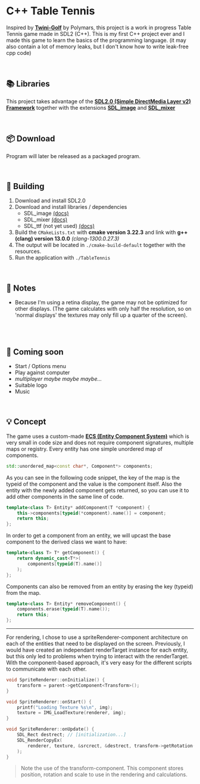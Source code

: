 # C++ Table Tennis
Inspired by [**Twini-Golf**](https://polymars.itch.io/twini-golf) by Polymars, this project is a work in progress Table Tennis game made in SDL2 (C++).
This is my first C++ project ever and I made this game to learn the basics of the programming language. (it may also contain a lot of memory leaks, but I don't know how to write leak-free cpp code)

<br>

## 📚 Libraries
This project takes advantage of the [**SDL2.0 (Simple DirectMedia Layer v2) Framework**](https://www.libsdl.org/) together with the extensions [**SDL_image**](http://wiki.libsdl.org/Libraries#sdl_image) and [**SDL_mixer**](http://wiki.libsdl.org/Libraries#sdl_mixer)

<br>

## 📦 Download
Program will later be released as a packaged program.

<br>

## 🔨 Building
1. Download and install SDL2.0
2. Download and install libraries / dependencies
   * SDL_image [(docs)](https://www.libsdl.org/projects/SDL_image/docs/index.html)
   * SDL_mixer [(docs)](https://www.libsdl.org/projects/SDL_mixer/docs/index.html)
   * SDL_ttf (not yet used) [(docs)](https://www.libsdl.org/projects/docs/SDL_ttf/)
3. Build the `CMakeLists.txt` with **cmake version 3.22.3** and link with **g++ (clang) version 13.0.0** *(clang-1300.0.27.3)*
4. The output will be located in `./cmake-build-default` together with the resources.
5. Run the application with `./TableTennis`

<br>

## 📝 Notes
* Because I'm using a retina display, the game may not be optimized for other displays. (The game calculates with only half the resolution, so on 'normal displays' the textures may only fill up a quarter of the screen).
<br>

<br>

## 🎯 Coming soon
* Start / Options menu
* Play against computer
* *multiplayer maybe maybe maybe...*
* Suitable logo
* Music

<br>

## 💡 Concept
The game uses a custom-made [**ECS (Entity Component System)**](https://en.wikipedia.org/wiki/Entity_component_system) which is very small in code size and does not require component signatures, multiple maps or registry. Every entity has one simple unordered map of components.

```cpp
std::unordered_map<const char*, Component*> components;
```

As you can see in the following code snippet, the key of the map is the typeid of the component and the value is the component itself. Also the entity with the newly added component gets returned, so you can use it to add other components in the same line of code.

```cpp
template<class T> Entity* addComponent(T *component) {
    this->components[typeid(*component).name()] = component;
    return this;
};
```

In order to get a component from an entity, we will upcast the base component to the derived class we want to have:

```cpp
template<class T> T* getComponent() {
    return dynamic_cast<T*>(
        components[typeid(T).name()]
    );
};
```

Components can also be removed from an entity by erasing the key (typeid) from the map.

```cpp
template<class T> Entity* removeComponent() {
    components.erase(typeid(T).name());
    return this;
};
```

<hr>

For rendering, I chose to use a spriteRenderer-component architecture on each of the entities that need to be displayed on the screen. Previously, I would have created an independant renderTarget instance for each entity, but this only led to problems when trying to interact with the renderTarget. With the component-based approach, it's very easy for the different scripts to communicate with each other.

```cpp
void SpriteRenderer::onInitialize() {
    transform = parent->getComponent<Transform>();
}

void SpriteRenderer::onStart() {
    printf("Loading Texture %s\n", img);
    texture = IMG_LoadTexture(renderer, img);
}

void SpriteRenderer::onUpdate() {
    SDL_Rect destrect; // [initialization...]
    SDL_RenderCopyEx(
        renderer, texture, &srcrect, &destrect, transform->getRotation(), transform->getAnchor(), SDL_FLIP_NONE
    );
}
```

> Note the use of the transform-component. This component stores position, rotation and scale to use in the rendering and calculations.
